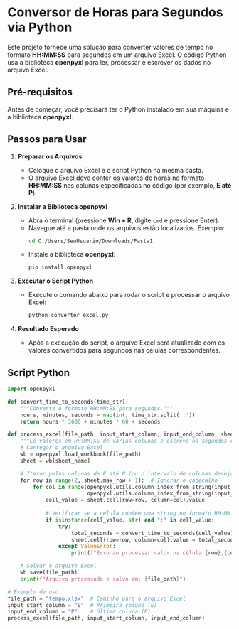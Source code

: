 # **Conversor de Horas para Segundos via Python**

Este projeto fornece uma solução para converter valores de tempo no formato **HH:MM:SS** para segundos em um arquivo Excel. O código Python usa a biblioteca **openpyxl** para ler, processar e escrever os dados no arquivo Excel.

## **Pré-requisitos**

Antes de começar, você precisará ter o Python instalado em sua máquina e a biblioteca **openpyxl**.

## **Passos para Usar**

1. **Preparar os Arquivos**
   - Coloque o arquivo Excel e o script Python na mesma pasta. 
   - O arquivo Excel deve conter os valores de horas no formato **HH:MM:SS** nas colunas especificadas no código (por exemplo, **E até P**).

2. **Instalar a Biblioteca openpyxl**
   - Abra o terminal (pressione **Win + R**, digite `cmd` e pressione Enter).
   - Navegue até a pasta onde os arquivos estão localizados. Exemplo:
     ```bash
     cd C:/Users/SeuUsuario/Downloads/Pasta1
     ```
   - Instale a biblioteca **openpyxl**:
     ```bash
     pip install openpyxl
     ```

3. **Executar o Script Python**
   - Execute o comando abaixo para rodar o script e processar o arquivo Excel:
     ```bash
     python converter_excel.py
     ```

4. **Resultado Esperado**
   - Após a execução do script, o arquivo Excel será atualizado com os valores convertidos para segundos nas células correspondentes.

## **Script Python**

```python
import openpyxl

def convert_time_to_seconds(time_str):
    """Converte o formato HH:MM:SS para segundos."""
    hours, minutes, seconds = map(int, time_str.split(':'))
    return hours * 3600 + minutes * 60 + seconds

def process_excel(file_path, input_start_column, input_end_column, sheet_name="Sheet1"):
    """Lê valores em HH:MM:SS de várias colunas e escreve os segundos correspondentes em outras células."""
    # Carregar o arquivo Excel
    wb = openpyxl.load_workbook(file_path)
    sheet = wb[sheet_name]

    # Iterar pelas colunas de E até P (ou o intervalo de colunas desejado)
    for row in range(2, sheet.max_row + 1):  # Ignorar o cabeçalho
        for col in range(openpyxl.utils.column_index_from_string(input_start_column),
                         openpyxl.utils.column_index_from_string(input_end_column) + 1):
            cell_value = sheet.cell(row=row, column=col).value
            
            # Verificar se a célula contém uma string no formato HH:MM:SS
            if isinstance(cell_value, str) and ":" in cell_value:
                try:
                    total_seconds = convert_time_to_seconds(cell_value)
                    sheet.cell(row=row, column=col).value = total_seconds
                except ValueError:
                    print(f"Erro ao processar valor na célula {row},{col}: {cell_value}")

    # Salvar o arquivo Excel
    wb.save(file_path)
    print(f"Arquivo processado e salvo em: {file_path}")

# Exemplo de uso
file_path = "tempo.xlsx"  # Caminho para o arquivo Excel
input_start_column = "E"  # Primeira coluna (E)
input_end_column = "P"    # Última coluna (P)
process_excel(file_path, input_start_column, input_end_column)
